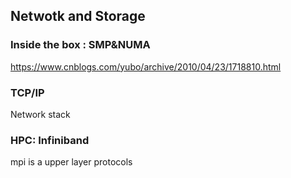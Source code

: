 ## Netwotk and Storage

###  Inside the box : SMP&NUMA

https://www.cnblogs.com/yubo/archive/2010/04/23/1718810.html

### TCP/IP

Network stack

### HPC: Infiniband

mpi is a upper layer protocols

